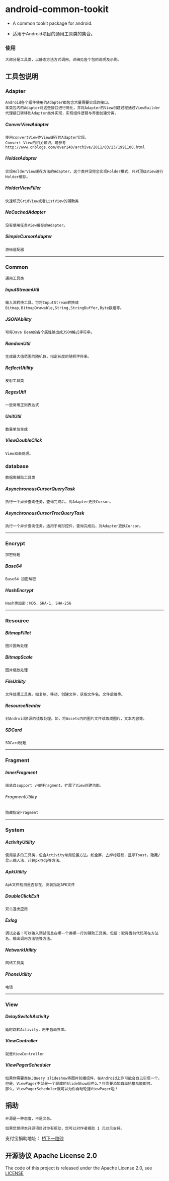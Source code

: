 android-common-tookit
=====================

 * A common tookit package for android.

 * 适用于Android项目的通用工具类的集合。

### 使用

	大部分是工具类，以静态方法方式调用。详细见各个包的说明及示例。
	
## 工具包说明

### Adapter

	Android各个组件使用的Adapter都包含大量需要实现的接口。
	本类包内的Adapter对这些接口进行简化，并将Adapter的View创建过程通过ViewBuilder代理接口转移到Adapter类外实现，实现组件逻辑与界面创建分离。
	
##### ConverViewAdapter

	使用convertView作View缓存的Adapter实现。
	Convert View的相关知识，可参考 http://www.cnblogs.com/over140/archive/2011/03/23/1991100.html

##### HolderAdapter

	实现HolderView缓存方法的Adapter。这个类并没完全实现Holder模式，只对顶级View进行Holder缓存。

##### HolderViewFiller

	快速填充GridView或者ListView的辅助类

##### NoCachedAdapter

	没有使用任务View缓存的Adapter。

##### SimpleCursorAdapter

	游标适配器

-----

### Common

	通用工具类

##### InputStreamUtil

	输入流转换工具。可将InputStream转换成Bitmap,BitmapDrawable,String,StringBuffer,Byte数组等。

##### JSONAbility

	可将Java Bean的各个属性输出成JSON格式字符串。

##### RandomUtil

	生成最大值范围的随机数，指定长度的随机字符串。

##### ReflectUtility

	反射工具类

##### RegexUtil

	一些常用正则表达式

##### UnitUtil

	数量单位生成

##### ViewDoubleClick

	View双击处理。

### database

	数据库辅助工具类

##### AsynchronousCursorQueryTask

	执行一个异步查询任务，查询完成后，对Adapter更换Cursor。

##### AsynchronousCursorTreeQueryTask

	执行一个异步查询任务，适用于树形控件，查询完成后，对Adapter更换Cursor。

-----
	
### Encrypt
	
	加密处理

##### Base64

	Base64 加密解密

##### HashEncrypt

	Hash类加密：MD5，SHA-1, SHA-256

-----

### Resource

##### BitmapFillet

    图片圆角处理

##### BitmapScale

    图片缩放处理

##### FileUtility

    文件处理工具类。如复制、移动、创建文件，获取文件名，文件后缀等。

##### ResourceReader

    对Android资源的读取处理。如，将Assets内的图片文件读取成图片，文本内容等。

##### SDCard

    SDCard处理

-----

### Fragment

##### InnerFragment

	继承自support v4的Fragment，扩展了View创建功能。

###### FragmentUtility

	隐藏指定Fragment

-----

### System

##### ActivityUtility

	使用最多的工具类，包含Activity常用设置方法。如全屏，去掉标题栏，显示Toast，隐藏/显示输入法，计算px与dp等方法。

##### ApkUtility

	Apk文件检测是否存在，安装指定APK文件

##### DoubleClickExit

	双击退出应用

##### Exlog

	调试必备！可以输入调试信息在哪一个类哪一行的辅助工具类。包括：取得当前代码所在方法名、输出调用方法链等方法。

##### NetworkUtility

	网络工具类

##### PhoneUtility

	电话

-----

### View

##### DelaySwitchActivity

	延时跳转Activity，用于启动界面。

##### ViewController

	就是ViewController

##### ViewPagerScheduler

	如果你需要类似JQuery slideshow等图片轮播组件，在Android上你可能会自己实现一个。
	但是，ViewPager不就是一个现成的SlideShow组件么？只需要添加自动轮播功能即可。
	那么，ViewPagerScheduler就可以为你自动轮播ViewPager啦！

## 捐助

	开源是一种态度，不是义务。
	
	如果您觉得本开源项目对你有帮助，您可以对作者捐助 1 元以示支持。
	
支付宝捐助地址： [桥下一粒砂](https://me.alipay.com/yoojiachen)

## 开源协议 Apache License 2.0

The code of this project is released under the Apache License 2.0, see [LICENSE](https://github.com/chenyoca/async-http-connection-core/blob/master/LICENSE)

